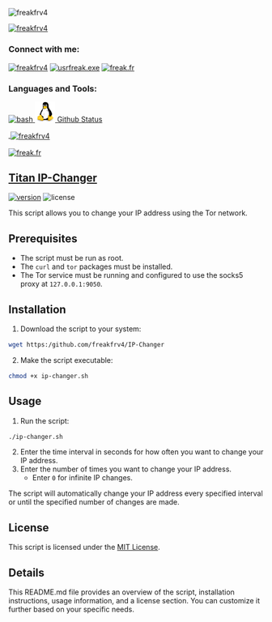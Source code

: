
<p align="left"> <img src="https://komarev.com/ghpvc/?username=freakfrv4&label=Profile%20views&color=0e75b6&style=flat" alt="freakfrv4" /> </p>

<p align="left"> <a href="https://twitter.com/freakfrv4" target="blank"><img src="https://img.shields.io/twitter/follow/Freak.fr?logo=twitter&style=for-the-badge" alt="freakfrv4" /></a> </p>

<h3 align="left">Connect with me:</h3>
<p align="left">
<a href="https://twitter.com/freakfrv4" target="blank"><img align="center" src="https://raw.githubusercontent.com/rahuldkjain/github-profile-readme-generator/master/src/images/icons/Social/twitter.svg" alt="freakfrv4" height="30" width="40" /></a>
<a href="https://instagram.com/usrfreak.exe" target="blank"><img align="center" src="https://raw.githubusercontent.com/rahuldkjain/github-profile-readme-generator/master/src/images/icons/Social/instagram.svg" alt="usrfreak.exe" height="30" width="40" /></a>
<a href="https://discord.gg/freak.fr" target="blank"><img align="center" src="https://raw.githubusercontent.com/rahuldkjain/github-profile-readme-generator/master/src/images/icons/Social/discord.svg" alt="freak.fr" height="30" width="40" /></a>
</p>

<h3 align="left">Languages and Tools:</h3>
<p align="left"> <a href="https://www.gnu.org/software/bash/" target="_blank" rel="noreferrer"> <img src="https://www.vectorlogo.zone/logos/gnu_bash/gnu_bash-icon.svg" alt="bash" width="40" height="40"/> </a> <a href="https://www.linux.org/" target="_blank" rel="noreferrer"> <img                                                                                                                      src="https://raw.githubusercontent.com/devicons/devicon/master/icons/linux/linux-original.svg" alt="linux" width="40" height="40"/> </a> <a href="https://www.python.org" target="_blank" rel="noreferrer"> <img

## Github Status                                                                                                                                                                                                                
<p>&nbsp;<img align="center" src="https://github-readme-stats.vercel.app/api?username=freakfrv4&show_icons=true&locale=en" alt="freakfrv4" /></p>
<p><img align="center" src="https://github-readme-streak-stats.herokuapp.com/?user=freakfrv4&" alt="freak.fr" /></p>

## Titan IP-Changer 

[![version](https://img.shields.io/badge/version-1.0-darkblue)](https://github.com/your-username/your-repo/releases/tag/v1.0.0)
![license](https://img.shields.io/badge/license-Titan-darkblue)

This script allows you to change your IP address using the Tor network.

## Prerequisites

- The script must be run as root.
- The `curl` and `tor` packages must be installed.
- The Tor service must be running and configured to use the socks5 proxy at `127.0.0.1:9050`.

## Installation

1. Download the script to your system:

```bash
wget https:/github.com/freakfrv4/IP-Changer
```

2. Make the script executable:

```bash
chmod +x ip-changer.sh
```

## Usage

1. Run the script:

```bash
./ip-changer.sh
```

2. Enter the time interval in seconds for how often you want to change your IP address.
3. Enter the number of times you want to change your IP address.
   - Enter `0` for infinite IP changes.

The script will automatically change your IP address every specified interval or until the specified number of changes are made.

## License

This script is licensed under the [MIT License](LICENSE).

## Details

This README.md file provides an overview of the script, installation instructions, usage information, and a license section. You can customize it further based on your specific needs.
